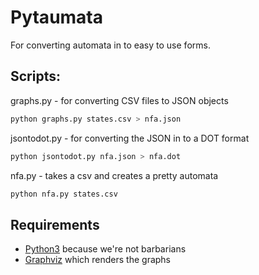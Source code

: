 # Pytaumata
For converting automata in to easy to use forms.
## Scripts:
graphs.py - for converting CSV files to JSON objects
```bash
python graphs.py states.csv > nfa.json
```
jsontodot.py - for converting the JSON in to a DOT format
```bash
python jsontodot.py nfa.json > nfa.dot
```
nfa.py - takes a csv and creates a pretty automata
```bash
python nfa.py states.csv
```
## Requirements
* [Python3](https://www.python.org/downloads/release/python-363/) because we're not barbarians
* [Graphviz](https://pypi.python.org/pypi/graphviz) which renders the graphs